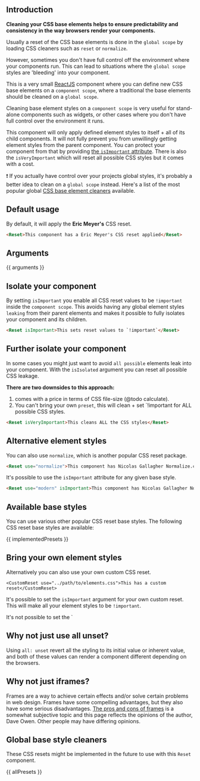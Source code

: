 ## Introduction

**Cleaning your CSS base elements helps to ensure predictability and consistency in the way browsers render your components.**

Usually a reset of the CSS base elements is done in the `global scope` by loading CSS cleaners such as `reset` or `normalize`.

However, sometimes you don't have full control off the environment where your components run. This can lead to situations where the `global scope` styles are 'bleeding' into your component.

This is a very small [ReactJS](https://reactjs.org/) component where you can define new CSS base elements on a `component scope`, where a traditional the base elements should be cleaned on a `global scope`.

Cleaning base element styles on a `component scope` is very useful for stand-alone components such as widgets, or other cases where you don't have full control over the environment it runs.

This component will only apply defined element styles to itself + all of its child components. It will not fully prevent you from unwillingly getting element styles from the parent component. You can protect your component from that by providing [the `isImportant` attribute](#-isolate-your-component). There is also the `isVeryImportant` which will reset all possible CSS styles but it comes with a cost.

❗ If you actually have control over your projects global styles, it's probably a better idea to clean on a `global scope` instead. Here's a list of the most popular global [CSS base element cleaners](#-global-base-style-cleaners) available.

## Default usage

By default, it will apply the __Eric Meyer's__ CSS reset.

```html
<Reset>This component has a Eric Meyer's CSS reset applied</Reset>
```

## Arguments

{{ arguments }}

## Isolate your component

By setting `isImportant` you enable all CSS reset values to be `!important` inside the `component scope`. This avoids having any global element styles `leaking` from their parent elements and makes it possible to fully isolates your component and its children.

```html
<Reset isImportant>This sets reset values to `!important`</Reset>
```

## Further isolate your component

In some cases you might just want to avoid `all possible` elements leak into your component. With the `isIsolated` argument you can reset all possible CSS leakage.

**There are two downsides to this approach:**

1. comes with a price in terms of CSS file-size (@todo calculate).
2. You can't bring your own `preset`, this will clean + set `!important for ALL possible CSS styles.

```html
<Reset isVeryImportant>This cleans ALL the CSS styles</Reset>
```

## Alternative element styles

You can also use `normalize`, which is another popular CSS reset package.

```html
<Reset use="normalize">This component has Nicolas Gallagher Normalize.css applied</Reset>
```

It's possible to use the `isImportant` attribute for any given base style.

```html
<Reset use="modern" isImportant>This component has Nicolas Gallagher Normalize.css applied and marked as `!important`</Reset>
```

## Available base styles

You can use various other popular CSS reset base styles. The following CSS reset base styles are available:

{{ implementedPresets }}

## Bring your own element styles

Alternatively you can also use your own custom CSS reset.

```
<CustomReset use="../path/to/elements.css">This has a custom reset</CustomReset>
```

It's possible to set the `isImportant` argument for your own custom reset. This will make all your element styles to be `!important`.

It's not possible to set the `

## Why not just use all unset?

Using `all: unset` revert all the styling to its initial value or inherent value, and both of these values can render a component different depending on the browsers.

## Why not just iframes?

Frames are a way to achieve certain effects and/or solve certain problems in web design. Frames have some compelling advantages, but they also have some serious disadvantages. [The pros and cons of frames](https://www.mediacollege.com/internet/html/frames/pros-cons.html) is a somewhat subjective topic and this page reflects the opinions of the author, Dave Owen. Other people may have differing opinions.

## Global base style cleaners

These CSS resets might be implemented in the future to use with this `Reset` component.

{{ allPresets }}
